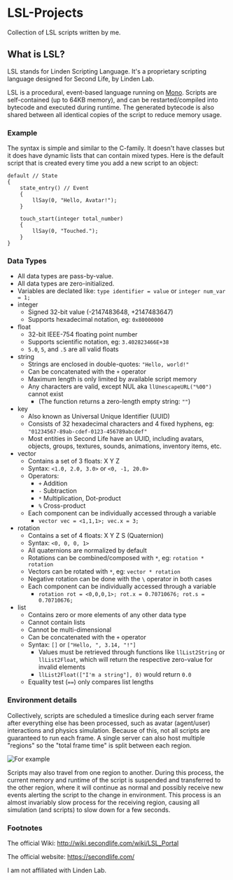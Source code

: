 # LSL-Projects
Collection of LSL scripts written by me.

## What is LSL?
LSL stands for Linden Scripting Language. It's a proprietary scripting language designed for Second Life, by Linden Lab.

LSL is a procedural, event-based language running on [Mono](https://www.mono-project.com/). Scripts are self-contained (up to 64KB memory), and can be restarted/compiled into bytecode and executed during runtime. The generated bytecode is also shared between all identical copies of the script to reduce memory usage.

### Example
The syntax is simple and similar to the C-family. It doesn't have classes but it does have dynamic lists that can contain mixed types. Here is the default script that is created every time you add a new script to an object:
```
default // State
{
    state_entry() // Event
    {
        llSay(0, "Hello, Avatar!");
    }

    touch_start(integer total_number)
    {
        llSay(0, "Touched.");
    }
}
```
### Data Types
- All data types are pass-by-value.
- All data types are zero-initialized.
- Variables are declated like: `type identifier = value` or `integer num_var = 1;`
- integer
  - Signed 32-bit value (-2147483648, +2147483647)
  - Supports hexadecimal notation, eg: `0x80000000`
- float
  - 32-bit IEEE-754 floating point number
  - Supports scientific notation, eg: `3.402823466E+38`
  - `5.0`, `5`, and `.5` are all valid floats
- string
  - Strings are enclosed in double-quotes: `"Hello, world!"`
  - Can be concatenated with the `+` operator
  - Maximum length is only limited by available script memory
  - Any characters are valid, except NUL aka `llUnescapeURL("%00")` cannot exist
    - (The function returns a zero-length empty string: `""`)
- key
  - Also known as Universal Unique Identifier (UUID)
  - Consists of 32 hexadecimal characters and 4 fixed hyphens, eg: `"01234567-89ab-cdef-0123-456789abcdef"`
  - Most entities in Second Life have an UUID, including avatars, objects, groups, textures, sounds, animations, inventory items, etc.
- vector
  - Contains a set of 3 floats: X Y Z
  - Syntax: `<1.0, 2.0, 3.0>` or `<0, -1, 20.0>`
  - Operators:
    - `+` Addition
    - `-` Subtraction
    - `*` Multiplication, Dot-product
    - `%` Cross-product
  - Each component can be individually accessed through a variable
    - `vector vec = <1,1,1>; vec.x = 3;`
- rotation
  - Contains a set of 4 floats: X Y Z S (Quaternion)
  - Syntax: `<0, 0, 0, 1>`
  - All quaternions are normalized by default
  - Rotations can be combined/composed with `*`, eg: `rotation * rotation`
  - Vectors can be rotated with `*`, eg: `vector * rotation`
  - Negative rotation can be done with the `\` operator in both cases
  - Each component can be individually accessed through a variable
    - `rotation rot = <0,0,0,1>; rot.x = 0.70710676; rot.s = 0.70710676;`
- list
  - Contains zero or more elements of any other data type
  - Cannot contain lists
  - Cannot be multi-dimensional
  - Can be concatenated with the `+` operator
  - Syntax: `[]` or `["Hello, ", 3.14, "!"]`
    - Values must be retrieved through functions like `llList2String` or `llList2Float`, which will return the respective zero-value for invalid elements
    - `llList2Float(["I'm a string"], 0)` would return `0.0`
  - Equality test (`==`) only compares list lengths

### Environment details
Collectively, scripts are scheduled a timeslice during each server frame after everything else has been processed, such as avatar (agent/user) interactions and physics simulation. Because of this, not all scripts are guaranteed to run each frame. A single server can also host multiple "regions" so the "total frame time" is split between each region.

![For example](http://puu.sh/FGByP/b7d4377d1e.png)

Scripts may also travel from one region to another. During this process, the current memory and runtime of the script is suspended and transferred to the other region, where it will continue as normal and possibly receive new events alerting the script to the change in environment. This process is an almost invariably slow process for the receiving region, causing all simulation (and scripts) to slow down for a few seconds.

### Footnotes

The official Wiki: http://wiki.secondlife.com/wiki/LSL_Portal

The official website: https://secondlife.com/

I am not affiliated with Linden Lab.
